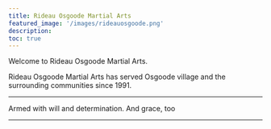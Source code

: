 ```yaml
---
title: Rideau Osgoode Martial Arts
featured_image: '/images/rideauosgoode.png'
description: 
toc: true
---
```

Welcome to Rideau Osgoode Martial Arts.

Rideau Osgoode Martial Arts has served Osgoode village and the surrounding communities since 1991.


____
Armed with will and determination. And grace, too
____